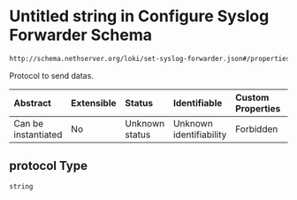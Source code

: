 # Untitled string in Configure Syslog Forwarder Schema

```txt
http://schema.nethserver.org/loki/set-syslog-forwarder.json#/properties/protocol
```

Protocol to send datas.

| Abstract            | Extensible | Status         | Identifiable            | Custom Properties | Additional Properties | Access Restrictions | Defined In                                                                           |
| :------------------ | :--------- | :------------- | :---------------------- | :---------------- | :-------------------- | :------------------ | :----------------------------------------------------------------------------------- |
| Can be instantiated | No         | Unknown status | Unknown identifiability | Forbidden         | Allowed               | none                | [set-syslog-forwarder.json\*](loki/set-syslog-forwarder.json "open original schema") |

## protocol Type

`string`
